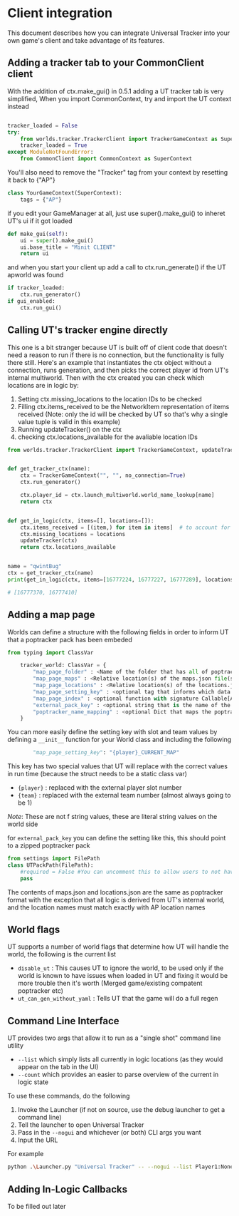 # Client integration

This document describes how you can integrate Universal Tracker into your own game's client and take advantage of its features.

## Adding a tracker tab to your CommonClient client

With the addition of ctx.make_gui() in 0.5.1 adding a UT tracker tab is very simplified,
When you import CommonContext, try and import the UT context instead
```py

tracker_loaded = False
try:
    from worlds.tracker.TrackerClient import TrackerGameContext as SuperContext
    tracker_loaded = True
except ModuleNotFoundError:
    from CommonClient import CommonContext as SuperContext
```

You'll also need to remove the "Tracker" tag from your context by resetting it back to {"AP"}
```py
class YourGameContext(SuperContext):
    tags = {"AP"}
```

if you edit your GameManager at all, just use super().make_gui() to inheret UT's ui if it got loaded
```py
def make_gui(self):
    ui = super().make_gui()
    ui.base_title = "Minit CLIENT"
    return ui
```

and when you start your client up add a call to ctx.run_generate() if the UT apworld was found
```py
if tracker_loaded:
    ctx.run_generator()
if gui_enabled:
    ctx.run_gui()
```

## Calling UT's tracker engine directly

This one is a bit stranger because UT is built off of client code that doesn't need a reason to run if there is no connection, but the functionality is fully there still. 
Here's an example that instantiates the ctx object without a connection, runs generation, and then picks the correct player id from UT's internal multiworld.
Then with the ctx created you can check which locations are in logic by:
1. Setting ctx.missing_locations to the location IDs to be checked
1. Filling ctx.items_received to be the NetworkItem representation of items received (Note: only the id will be checked by UT so that's why a single value tuple is valid in this example)
1. Running updateTracker() on the ctx
1. checking ctx.locations_available for the avaliable location IDs


```py
from worlds.tracker.TrackerClient import TrackerGameContext, updateTracker


def get_tracker_ctx(name):
    ctx = TrackerGameContext("", "", no_connection=True)
    ctx.run_generator()

    ctx.player_id = ctx.launch_multiworld.world_name_lookup[name]
    return ctx


def get_in_logic(ctx, items=[], locations=[]):
    ctx.items_received = [(item,) for item in items]  # to account for the list being ids and not Items
    ctx.missing_locations = locations
    updateTracker(ctx)
    return ctx.locations_available


name = "qwintBug"
ctx = get_tracker_ctx(name)
print(get_in_logic(ctx, items=[16777224, 16777227, 16777289], locations=[16777360, 16777370, 16777410]))

# [16777370, 16777410]
```

## Adding a map page

Worlds can define a structure with the following fields in order to inform UT that a poptracker pack has been embeded

```py
from typing import ClassVar

    tracker_world: ClassVar = {
        "map_page_folder" : <Name of the folder that has all of poptracker files in it, not used for external poptracker packs>
        "map_page_maps" : <Relative location(s) of the maps.json file(s), may be a list if more then one file exists>
        "map_page_locations" : <Relative location(s) of the locations.json file(s), may be a list if more then one file exists>
        "map_page_setting_key" : <optional tag that informs which data storage key will be watched for auto tabbing>
        "map_page_index" : <optional function with signature Callable[Any,int] that will control the auto tabbing>
        "external_pack_key" : <optional string that is the name of the setting string that UT reads in order to find the external pop tracker pack>
        "poptracker_name_mapping" : <optional Dict that maps the poptracker pack names to the location id as they exist in the datapackage >
    }
```

You can more easily define the setting key with slot and team values by defining a `__init__` function for your World class and including the following
```py
        "map_page_setting_key": "{player}_CURRENT_MAP"
```

This key has two special values that UT will replace with the correct values in run time (because the struct needs to be a static class var)

 * `{player}` : replaced with the external player slot number  
 * `{team}` : replaced with the external team number (almost always going to be 1)  

 *Note*: These are not f string values, these are literal string values on the world side

for `external_pack_key` you can define the setting like this, this should point to a zipped poptracker pack
```py
from settings import FilePath
class UTPackPath(FilePath):
    #required = False #You can uncomment this to allow users to not have the poptracker map, if the key is "" then the map tab won't be rendered
    pass
```

The contents of maps.json and locations.json are the same as poptracker format with the exception that all logic is derived from UT's internal world, and the location names must match exactly with AP location names

## World flags

UT supports a number of world flags that determine how UT will handle the world, the following is the current list

 * `disable_ut` : This causes UT to ignore the world, to be used only if the world is known to have issues when loaded in UT and fixing it would be more trouble then it's worth (Merged game/existing compatent poptracker etc)
 * `ut_can_gen_without_yaml` : Tells UT that the game will do a full regen

## Command Line Interface

UT provides two args that allow it to run as a "single shot" command line utility

  * `--list` which simply lists all currently in logic locations (as they would appear on the tab in the UI)
  * `--count` which provides an easier to parse overview of the current in logic state

To  use these commands, do the following

  1) Invoke the Launcher (if not on source, use the debug launcher to get a command line)
  2) Tell the launcher to open Universal Tracker
  3) Pass in the `--nogui` and whichever (or both) CLI args you want
  4) Input the URL

For example
```sh
python .\Launcher.py "Universal Tracker" -- --nogui --list Player1:None@localhost
```

## Adding In-Logic Callbacks

To be filled out later
